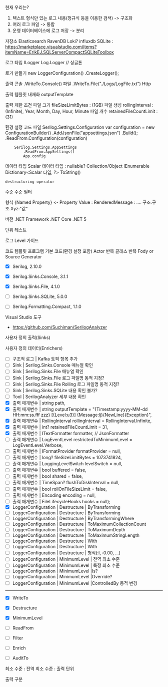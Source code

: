 ﻿현재 우리는?
1. 텍스트 형식만 있는 로그 내용(정규식 등을 이용한 검색)	-> 구조화
1. 여러 로그 파일														-> 통합
1. 운영 데이터베이스에 로그 저장									-> 분리

저장소
	Elasticsearch
	RavenDB
	Loki?
	influxdb
	SQLite : https://marketplace.visualstudio.com/items?itemName=ErikEJ.SQLServerCompactSQLiteToolbox

로그 타입
	ILogger
	Log.Logger		// 싱글톤

로거 만들기
new LoggerConfiguration()
                .CreateLogger();

출력
	콘솔 .WriteTo.Console()
	파일 .WriteTo.File("./Logs/LogFile.txt")
	Http
	
출력 템플릿 내재화
	outputTemplate
	
출력 제한 조건
	파일 크기 fileSizeLimitBytes : (1GB)
	파일 생성 rollingInterval : (Infinite), Year, Month, Day, Hour, Minute
	파일 개수 retainedFileCountLimit : (31)
	
환경 설정
	코드
	파일
		Serilog.Settings.Configuration 
			var configuration = new ConfigurationBuilder()
				.AddJsonFile("appsettings.json")
				.Build();
			.ReadFrom.Configuration(configuration)

		Serilog.Settings.AppSettings 
			.ReadFrom.AppSettings() 
			App.config

데이터 타입
	Scalar 데이터 타입 : nullable?
	Collection/Object 
		IEnumerable
		Dictionary<Scalar 타입, ?>
		ToString()
	
	destructuring operator

수준
수준 필터

형식
	{Named Property} <- Property Value : RenderedMessage : .... 구조.구조.Xyz:"값"




버전
	.NET Framework
	.NET Core
	.NET 					5

	
단위 테스트


로그 Level 가이드

코드 템플릿
	프로그램 기본 코드(환경 설정 포함)
	Actor 반복
	클래스 반복
	Fody or Source Generator



- [x] Serilog, 2.10.0
- [x] Serilog.Sinks.Console, 3.1.1
- [x] Serilog.Sinks.File, 4.1.0
- [ ] Serilog.Sinks.SQLite, 5.0.0
- [ ] Serilog.Formatting.Compact, 1.1.0


Visual Studio 도구 
- https://github.com/Suchiman/SerilogAnalyzer

사용자 정의 출력(Sinks)  

사용자 정의 데이터(Enrichers)


- [ ] 구조적 로그 | Kafka 토픽 항목 추가
- [ ] Sink | Serilog.Sinks.Console 매뉴얼 확인
- [ ] Sink | Serilog.Sinks.File 매뉴얼 확인
- [ ] Sink | Serilog.Sinks.File 로그 파일명 동적 지정?
- [ ] Sink | Serilog.Sinks.File Rolling 로그 파일명 동적 지정?
- [ ] Sink | Serilog.Sinks.SQLite 내용 확인 불가?
- [ ] Tool | SerilogAnalyzer 세부 내용 확인
- [x] 출력 매개변수 | string path,
- [x] 출력 매개변수 | string outputTemplate = "{Timestamp:yyyy-MM-dd HH:mm:ss.fff zzz} [{Level:u3}] {Message:lj}{NewLine}{Exception}",
- [x] 출력 매개변수 | RollingInterval rollingInterval = RollingInterval.Infinite,
- [x] 출력 매개변수 | int? retainedFileCountLimit = 31,
- [x] 출력 매개변수 | ITextFormatter formatter, // JsonFormatter
- [ ] 출력 매개변수 | LogEventLevel restrictedToMinimumLevel = LogEventLevel.Verbose,
- [ ] 출력 매개변수 | IFormatProvider formatProvider = null,
- [ ] 출력 매개변수 | long? fileSizeLimitBytes = 1073741824,
- [ ] 출력 매개변수 | LoggingLevelSwitch levelSwitch = null,
- [ ] 출력 매개변수 | bool buffered = false,
- [ ] 출력 매개변수 | bool shared = false,
- [ ] 출력 매개변수 | TimeSpan? flushToDiskInterval = null,
- [ ] 출력 매개변수 | bool rollOnFileSizeLimit = false,
- [ ] 출력 매개변수 | Encoding encoding = null,
- [ ] 출력 매개변수 | FileLifecycleHooks hooks = null);
- [x] LoggerConfiguration | Destructure | ByTransforming
- [ ] LoggerConfiguration | Destructure | ByTransforming<T>
- [ ] LoggerConfiguration | Destructure | ByTransformingWhere<T>
- [ ] LoggerConfiguration | Destructure | ToMaximumCollectionCount
- [ ] LoggerConfiguration | Destructure | ToMaximumDepth
- [ ] LoggerConfiguration | Destructure | ToMaximumStringLength
- [ ] LoggerConfiguration | Destructure | With
- [ ] LoggerConfiguration | Destructure | With<T>
- [ ] LoggerConfiguration | Destructure | 형식(:l, :0.00, ...)
- [ ] LoggerConfiguration | MinimumLevel | 전역 최소 수준
- [ ] LoggerConfiguration | MinimumLevel | 특정 최소 수준
- [ ] LoggerConfiguration | MinimumLevel |Is?
- [ ] LoggerConfiguration | MinimumLevel |Override?
- [ ] LoggerConfiguration | MinimumLevel |ControlledBy 동적 변경
---
- [x] WriteTo
- [x] Destructure
- [x] MinimumLevel
- [ ] ReadFrom
- [ ] Filter
- [ ] Enrich
- [ ] AuditTo


최소 수준 : 전역
최소 수준 : 출력 단위

출력 구분